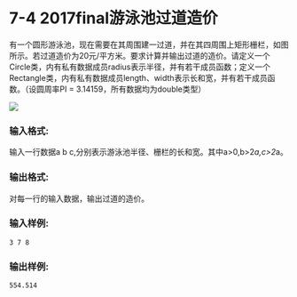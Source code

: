 # 7-4 2017final游泳池过道造价
有一个圆形游泳池，现在需要在其周围建一过道，并在其四周围上矩形栅栏，如图所示。若过道造价为20元/平方米。要求计算并输出过道的造价。请定义一个Circle类，内有私有数据成员radius表示半径，并有若干成员函数；定义一个Rectangle类，内有私有数据成员length、width表示长和宽，并有若干成员函数。（设圆周率PI
= 3.14159，所有数据均为double类型）

![](https://images.ptausercontent.com/404)

### 输入格式:

输入一行数据a b c,分别表示游泳池半径、栅栏的长和宽。其中a>0,b>2*a,c>2*a。

### 输出格式:

对每一行的输入数据，输出过道的造价。

### 输入样例:

    
    
    3 7 8
    

### 输出样例:

    
    
    554.514
    

